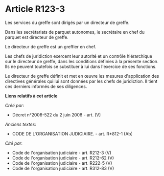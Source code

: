 # Article R123-3

Les services du greffe sont dirigés par un directeur de greffe.

Dans les secrétariats de parquet autonomes, le secrétaire en chef du parquet est directeur de greffe.

Le directeur de greffe est un greffier en chef.

Les chefs de juridiction exercent leur autorité et un contrôle hiérarchique sur le directeur de greffe, dans les conditions
définies à la présente section. Ils ne peuvent toutefois se substituer à lui dans l'exercice de ses fonctions.

Le directeur de greffe définit et met en œuvre les mesures d'application des directives générales qui lui sont données par
les chefs de juridiction. Il tient ces derniers informés de ses diligences.

**Liens relatifs à cet article**

_Créé par_:

  - Décret n°2008-522 du 2 juin 2008 - art. (V)

_Anciens textes_:

  - CODE DE L'ORGANISATION JUDICIAIRE. - art. R*812-1 (Ab)

_Cité par_:

  - Code de l'organisation judiciaire - art. R212-3 (V)
  - Code de l'organisation judiciaire - art. R212-62 (V)
  - Code de l'organisation judiciaire - art. R222-5 (V)
  - Code de l'organisation judiciaire - art. R312-83 (V)

